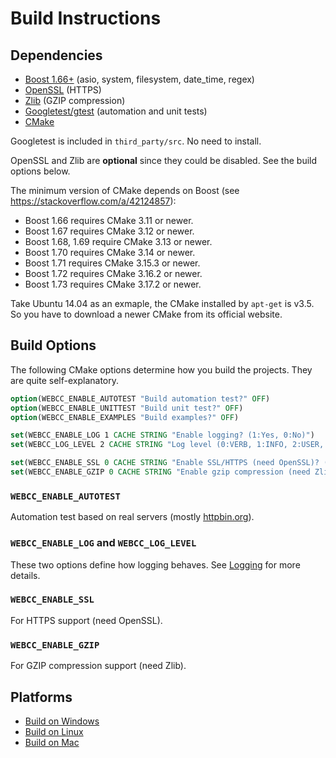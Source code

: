 # Build Instructions

## Dependencies

* [Boost 1.66+](https://www.boost.org/) (asio, system, filesystem, date_time, regex)
* [OpenSSL](https://www.openssl.org/) (HTTPS)
* [Zlib](https://www.zlib.net/) (GZIP compression)
* [Googletest/gtest](https://github.com/google/googletest) (automation and unit tests)
* [CMake](https://cmake.org/)

Googletest is included in `third_party/src`. No need to install.

OpenSSL and Zlib are **optional** since they could be disabled. See the build options below.

The minimum version of CMake depends on Boost (see https://stackoverflow.com/a/42124857):

- Boost 1.66 requires CMake 3.11 or newer.
- Boost 1.67 requires CMake 3.12 or newer.
- Boost 1.68, 1.69 require CMake 3.13 or newer.
- Boost 1.70 requires CMake 3.14 or newer.
- Boost 1.71 requires CMake 3.15.3 or newer.
- Boost 1.72 requires CMake 3.16.2 or newer.
- Boost 1.73 requires CMake 3.17.2 or newer.

Take Ubuntu 14.04 as an exmaple, the CMake installed by `apt-get` is v3.5. So you have to download a newer CMake from its official website.
 
## Build Options

The following CMake options determine how you build the projects. They are quite self-explanatory.

```cmake
option(WEBCC_ENABLE_AUTOTEST "Build automation test?" OFF)
option(WEBCC_ENABLE_UNITTEST "Build unit test?" OFF)
option(WEBCC_ENABLE_EXAMPLES "Build examples?" OFF)

set(WEBCC_ENABLE_LOG 1 CACHE STRING "Enable logging? (1:Yes, 0:No)")
set(WEBCC_LOG_LEVEL 2 CACHE STRING "Log level (0:VERB, 1:INFO, 2:USER, 3:WARN or 4:ERRO)")

set(WEBCC_ENABLE_SSL 0 CACHE STRING "Enable SSL/HTTPS (need OpenSSL)? (1:Yes, 0:No)")
set(WEBCC_ENABLE_GZIP 0 CACHE STRING "Enable gzip compression (need Zlib)? (1:Yes, 0:No)")
```

### `WEBCC_ENABLE_AUTOTEST`

Automation test based on real servers (mostly [httpbin.org](http://httpbin.org/)).

### `WEBCC_ENABLE_LOG` and `WEBCC_LOG_LEVEL`

These two options define how logging behaves.
See [Logging](Logging.md) for more details.

### `WEBCC_ENABLE_SSL`

For HTTPS support (need OpenSSL).

### `WEBCC_ENABLE_GZIP`

For GZIP compression support (need Zlib).

## Platforms

- [Build on Windows](Build-on-Windows.md)
- [Build on Linux](Build-on-Linux.md)
- [Build on Mac](Build-on-Mac.md)
